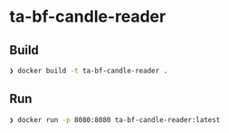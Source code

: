 # ta-bf-candle-reader

## Build
```zsh
❯ docker build -t ta-bf-candle-reader .
```

## Run
```zsh
❯ docker run -p 8080:8080 ta-bf-candle-reader:latest
```